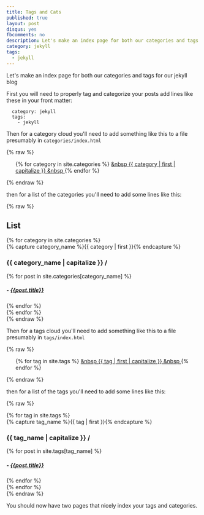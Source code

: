 ```yaml
---
title: Tags and Cats
published: true
layout: post
disqus: yes
fbcomments: no
description: Let's make an index page for both our categories and tags for our jekyll blog
category: jekyll
tags: 
  - jekyll
---
```


Let's make an index page for both our categories and tags for our jekyll blog

First you will need to properly tag and categorize your posts add lines like these in your front matter:

      category: jekyll
      tags: 
        - jekyll


Then for a category cloud you'll need to add something like this to a file presumably in `categories/index.html` 

{% raw  %}
        <ul class="category-cloud">
        {% for category in site.categories %}
            <a style="font-size: {{ category | last | size | times: 100 | divided_by: site.categories.size | plus: 70  }}%" href="#{{ category | first | slugize }}">
            &nbsp  {{ category | first | capitalize }} &nbsp
            </a>
        {% endfor %}
        </ul>
{% endraw  %}


then for a list of the categories you'll need to add some lines like this:

{% raw  %}
      <h2>List</h2>
      <div id="category-list">
      {% for category in site.categories %}
        <div class="category-group">
          {% capture category_name %}{{ category | first }}{% endcapture %}
          <h3 id="#{{ category_name | slugize }}">{{ category_name | capitalize }} /</h3>
          <a name="{{ category_name | slugize }}"></a>
          {% for post in site.categories[category_name] %}
          <article class="category-item">
            <h5>- <a href="{{ root_url }}{{ post.url }}">{{post.title}}</a></h5>
          </article>
          {% endfor %}
        </div>
      {% endfor %}
      </div>
{% endraw  %}

Then for a tags cloud you'll need to add something like this to a file presumably in `tags/index.html` 

{% raw  %}
      <ul class="tag-cloud">
      {% for tag in site.tags %}
          <a style="font-size: {{ tag | last | size | times: 100 | divided_by: site.tags.size | plus: 70  }}%" href="#{{ tag | first | slugize }}">
          &nbsp {{ tag | first | capitalize }} &nbsp
          </a>
      {% endfor %}
      </ul>
{% endraw  %}

then for a list of the tags you'll need to add some lines like this:

{% raw  %}
      <div id="tags">
      {% for tag in site.tags %}
        <div class="tag-group">
          {% capture tag_name %}{{ tag | first }}{% endcapture %}
          <h3 id="#{{ tag_name | slugize }}">{{ tag_name | capitalize }} /</h3>
          <a name="{{ tag_name | slugize }}"></a>
          {% for post in site.tags[tag_name] %}
          <article class="tag-item">
            <h5>- <a href="{{ root_url }}{{ post.url }}">{{post.title}}</a></h5>
          </article>
          {% endfor %}
        </div>
      {% endfor %}
      </div>
{% endraw  %}

You should now have two pages that nicely index your tags and categories.
